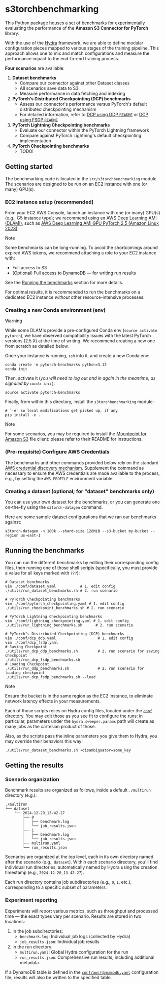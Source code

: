 # s3torchbenchmarking

This Python package houses a set of benchmarks for experimentally evaluating the performance of
the **Amazon S3 Connector for PyTorch** library.

With the use of the [Hydra](https://hydra.cc/) framework, we are able to define modular configuration pieces mapped to
various stages of the training pipeline. This approach allows one to mix and match configurations and measure the
performance impact to the end-to-end training process.

**Four scenarios** are available:

1. **Dataset benchmarks**
    - Compare our connector against other Dataset classes
    - All scenarios save data to S3
    - Measure performance in data fetching and indexing
2. **PyTorch's Distributed Checkpointing (DCP) benchmarks**
    - Assess our connector's performance versus PyTorch's default distributed checkpointing mechanism
    - For detailed information, refer to [DCP using DDP `README`](src/s3torchbenchmarking/dcp_ddp/README.md)
or [DCP using FSDP `README`](src/s3torchbenchmarking/dcp_fsdp/README.md)
3. **PyTorch Lightning Checkpointing benchmarks**
    - Evaluate our connector within the PyTorch Lightning framework
    - Compare against PyTorch Lightning's default checkpointing implementation
4. **PyTorch Checkpointing benchmarks**
    - TODO!

## Getting started

The benchmarking code is located in the `src/s3torchbenchmarking` module. The scenarios are designed to be run on an EC2
instance with one (or many) GPU(s).

### EC2 instance setup (recommended)

From your EC2 AWS Console, launch an instance with one (or many) GPU(s) (e.g., G5 instance type); we recommend using
an [AWS Deep Learning AMI (DLAMI)][dlami], such
as [AWS Deep Learning AMI GPU PyTorch 2.5 (Amazon Linux 2023)][dlami-pytorch].

> [!NOTE]
> Some benchmarks can be long-running. To avoid the shortcomings around expired AWS tokens, we recommend attaching a
> role to your EC2 instance with:
>
> - Full access to S3
> - (Optional) Full access to DynamoDB — for writing run results
>
> See the [Running the benchmarks](#running-the-benchmarks) section for more details.

For optimal results, it is recommended to run the benchmarks on a dedicated EC2 instance _without_ other
resource-intensive processes.

### Creating a new Conda environment (env)

> [!WARNING]
> While some DLAMIs provide a pre-configured Conda env (`source activate pytorch`), we have observed compatibility
> issues with the latest PyTorch versions (2.5.X) at the time of writing. We recommend creating a new one from scratch
> as detailed below.

Once your instance is running, `ssh` into it, and create a new Conda env:

```shell
conda create -n pytorch-benchmarks python=3.12
conda init
```

Then, activate it (_you will need to log out and in again in the meantime, as signaled by `conda init`_):

```shell
source activate pytorch-benchmarks
```

Finally, from within this directory, install the `s3torchbenchmarking` module:

```shell
# `-e` so local modifications get picked up, if any
pip install -e .
```

> [!NOTE]
> For some scenarios, you may be required to install the [Mountpoint for Amazon S3][mountpoint-s3] file client: please
> refer to their README for instructions.

### (Pre-requisite) Configure AWS Credentials

The benchmarks and other commands provided below rely on the standard [AWS credential discovery mechanism][credentials].
Supplement the command as necessary to ensure the AWS credentials are made available to the process, e.g., by setting
the `AWS_PROFILE` environment variable.

### Creating a dataset (optional; for "dataset" benchmarks only)

You can use your own dataset for the benchmarks, or you can generate one on-the-fly using the `s3torch-datagen` command.

Here are some sample dataset configurations that we ran our benchmarks against:

```shell
s3torch-datagen -n 100k --shard-size 128MiB --s3-bucket my-bucket --region us-east-1
```

## Running the benchmarks

You can run the different benchmarks by editing their corresponding config files, then running one of those shell
scripts (specifically, you must provide a value for all keys marked with `???`):

```shell
# Dataset benchmarks
vim ./conf/dataset.yaml           # 1. edit config
./utils/run_dataset_benchmarks.sh # 2. run scenario

# PyTorch Checkpointing benchmarks
vim ./conf/pytorch_checkpointing.yaml # 1. edit config
./utils/run_checkpoint_benchmarks.sh # 2. run scenario

# PyTorch Lightning Checkpointing benchmarks
vim ./conf/lightning_checkpointing.yaml # 1. edit config
./utils/run_lightning_benchmarks.sh      # 2. run scenario

# PyTorch’s Distributed Checkpointing (DCP) benchmarks
vim ./conf/dcp_ddp.yaml                   # 1. edit config
vim ./conf/dcp_fsdp.yaml
# Saving Checkpoint
./utils/run_dcp_ddp_benchmarks.sh         # 2. run scenario for saving checkpoint
./utils/run_dcp_fsdp_benchmarks.sh
# Loading Checkpoint
./utils/run_ddp_benchmarks.sh             # 2. run scenario for loading checkpoint
./utils/run_dcp_fsdp_benchmarks.sh --load 
```

> [!NOTE]
> Ensure the bucket is in the same region as the EC2 instance, to eliminate network latency effects in your
> measurements.

Each of those scripts relies on Hydra config files, located under the [`conf`](conf) directory. You may edit those as you
see fit to configure the runs: in particular, parameters under the `hydra.sweeper.params` path will create as many jobs
as the cartesian product of those.

Also, as the scripts pass the inline parameters you give them to Hydra, you may override their behaviors this way:

```shell
./utils/run_dataset_benchmarks.sh +disambiguator=some_key
```

## Getting the results

### Scenario organization

Benchmark results are organized as follows, inside a default `./multirun` directory (e.g.):

```
./multirun
└── dataset
    └── 2024-12-20_13-42-27
        ├── 0
        │   ├── benchmark.log
        │   └── job_results.json
        ├── 1
        │   ├── benchmark.log
        │   └── job_results.json
        ├── multirun.yaml
        └── run_results.json
```

Scenarios are organized at the top level, each in its own directory named after the scenario (e.g., `dataset`). Within
each scenario directory, you'll find individual run directories, automatically named by Hydra using the creation
timestamp (e.g., `2024-12-20_13-42-27`).

Each run directory contains job subdirectories (e.g., `0`, `1`, etc.), corresponding to a specific subset of parameters.

### Experiment reporting

Experiments will report various metrics, such as throughput and processed time — the exact types vary per scenario.
Results are stored in two locations:

1. In the job subdirectories:
    - `benchmark.log`: Individual job logs (collected by Hydra)
    - `job_results.json`: Individual job results
2. In the run directory:
    - `multirun.yaml`: Global Hydra configuration for the run
    - `run_results.json`: Comprehensive run results, including additional metadata

If a DynamoDB table is defined in the [`conf/aws/dynamodb.yaml`](conf/aws/dynamodb.yaml) configuration file, results
will also be written to the specified table.

[dlami]: https://docs.aws.amazon.com/dlami/

[dlami-pytorch]: https://aws.amazon.com/releasenotes/aws-deep-learning-ami-gpu-pytorch-2-5-amazon-linux-2023/

[mountpoint-s3]: https://github.com/awslabs/mountpoint-s3/tree/main

[credentials]: https://docs.aws.amazon.com/cli/latest/userguide/cli-configure-files.html

[hydra-overrides]: https://hydra.cc/docs/advanced/override_grammar/basic/
